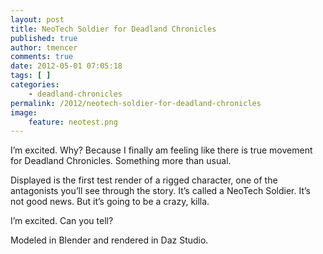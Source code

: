 ```yaml
---
layout: post
title: NeoTech Soldier for Deadland Chronicles
published: true
author: tmencer
comments: true
date: 2012-05-01 07:05:18
tags: [ ]
categories:
    - deadland-chronicles
permalink: /2012/neotech-soldier-for-deadland-chronicles
image:
    feature: neotest.png
---
```

[][1]

I&#8217;m excited. Why? Because I finally am feeling like there is true movement for Deadland Chronicles. Something more than usual.

Displayed is the first test render of a rigged character, one of the antagonists you&#8217;ll see through the story. It&#8217;s called a NeoTech Soldier. It&#8217;s not good news. But it&#8217;s going to be a crazy, killa.

I&#8217;m excited. Can you tell?

Modeled in Blender and rendered in Daz Studio.

 [1]: https://i1.wp.com/www.cubelabmedia.com/wp-content/uploads/2012/05/neotest.png